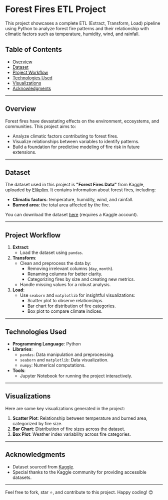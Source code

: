 # Forest Fires ETL Project 

This project showcases a complete ETL (Extract, Transform, Load) pipeline using Python to analyze forest fire patterns and their relationship with climatic factors such as temperature, humidity, wind, and rainfall. 

## Table of Contents
- [Overview](#overview)
- [Dataset](#dataset)
- [Project Workflow](#project-workflow)
- [Technologies Used](#technologies-used)
- [Visualizations](#visualizations)
- [Acknowledgments](#acknowledgments)

---

## Overview
Forest fires have devastating effects on the environment, ecosystems, and communities. This project aims to:
- Analyze climatic factors contributing to forest fires.
- Visualize relationships between variables to identify patterns.
- Build a foundation for predictive modeling of fire risk in future extensions.

---

## Dataset
The dataset used in this project is **"Forest Fires Data"** from Kaggle, uploaded by [Elikplim](https://www.kaggle.com/datasets/elikplim/forest-fires-data). It contains information about forest fires, including:
- **Climatic factors**: temperature, humidity, wind, and rainfall.
- **Burned area**: the total area affected by the fire.

You can download the dataset [here](https://www.kaggle.com/datasets/elikplim/forest-fires-data) (requires a Kaggle account).

---

## Project Workflow
1. **Extract**:
   - Load the dataset using `pandas`.
2. **Transform**:
   - Clean and preprocess the data by:
     - Removing irrelevant columns (`day`, `month`).
     - Renaming columns for better clarity.
     - Categorizing fires by size and creating new metrics.
   - Handle missing values for a robust analysis.
3. **Load**:
   - Use `seaborn` and `matplotlib` for insightful visualizations:
     - Scatter plot to observe relationships.
     - Bar chart for distribution of fire categories.
     - Box plot to compare climate indices.

---

## Technologies Used
- **Programming Language**: Python
- **Libraries**:
  - `pandas`: Data manipulation and preprocessing.
  - `seaborn` and `matplotlib`: Data visualization.
  - `numpy`: Numerical computations.
- **Tools**:
  - Jupyter Notebook for running the project interactively.

---

## Visualizations
Here are some key visualizations generated in the project:

1. **Scatter Plot**: Relationship between temperature and burned area, categorized by fire size.
2. **Bar Chart**: Distribution of fire sizes across the dataset.
3. **Box Plot**: Weather index variability across fire categories.

---

## Acknowledgments
- Dataset sourced from [Kaggle](https://www.kaggle.com/).
- Special thanks to the Kaggle community for providing accessible datasets.

---

Feel free to fork, star ⭐, and contribute to this project. Happy coding! 😊
